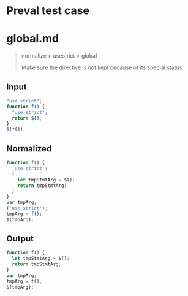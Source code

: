 # Preval test case

# global.md

> normalize > usestrict > global
>
> Make sure the directive is not kept because of its special status

## Input

`````js filename=intro
"use strict";
function f() {
  "use strict";
  return $();
}
$(f());
`````

## Normalized

`````js filename=intro
function f() {
  'use strict';
  {
    let tmpStmtArg = $();
    return tmpStmtArg;
  }
}
var tmpArg;
('use strict');
tmpArg = f();
$(tmpArg);
`````

## Output

`````js filename=intro
function f() {
  let tmpStmtArg = $();
  return tmpStmtArg;
}
var tmpArg;
tmpArg = f();
$(tmpArg);
`````
